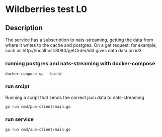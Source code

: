 # Wildberries test L0

## Description
The service has a subscription to nats-streaming, 
getting the data from where it writes to the cache and postgres. 
On a get request, for example, 
such as http://localhost:8080/getOrder/id3 gives data data on id3

### running postgres and nats-streaming with docker-compose

```
docker-compose up --build
```

### run srcipt
Running a script that sends the correct json data to nats-streaming

```
go run cmd/pub-client/main.go
```

### run service

```
go run cmd/sub-client/main.go
```
